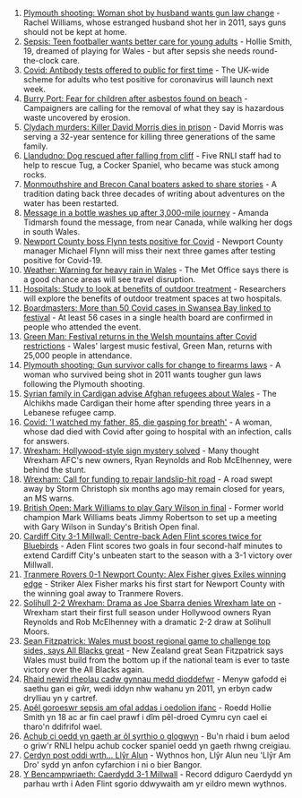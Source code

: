 1. [Plymouth shooting: Woman shot by husband wants gun law change](https://www.bbc.co.uk/news/uk-wales-58283811) - Rachel Williams, whose estranged husband shot her in 2011, says guns should not be kept at home.
2. [Sepsis: Teen footballer wants better care for young adults](https://www.bbc.co.uk/news/uk-wales-58025735) - Hollie Smith, 19, dreamed of playing for Wales - but after sepsis she needs round-the-clock care.
3. [Covid: Antibody tests offered to public for first time](https://www.bbc.co.uk/news/uk-58293249) - The UK-wide scheme for adults who test positive for coronavirus will launch next week.
4. [Burry Port: Fear for children after asbestos found on beach](https://www.bbc.co.uk/news/uk-wales-58144670) - Campaigners are calling for the removal of what they say is hazardous waste uncovered by erosion.
5. [Clydach murders: Killer David Morris dies in prison](https://www.bbc.co.uk/news/uk-wales-58285620) - David Morris was serving a 32-year sentence for killing three generations of the same family.
6. [Llandudno: Dog rescued after falling from cliff](https://www.bbc.co.uk/news/uk-wales-58294146) - Five RNLI staff had to help to rescue Tug, a Cocker Spaniel, who became was stuck among rocks.
7. [Monmouthshire and Brecon Canal boaters asked to share stories](https://www.bbc.co.uk/news/uk-wales-58260866) - A tradition dating back three decades of writing about adventures on the water has been restarted.
8. [Message in a bottle washes up after 3,000-mile journey](https://www.bbc.co.uk/news/uk-wales-58282975) - Amanda Tidmarsh found the message, from near Canada, while walking her dogs in south Wales.
9. [Newport County boss Flynn tests positive for Covid](https://www.bbc.co.uk/sport/football/58285434) - Newport County manager Michael Flynn will miss their next three games after testing positive for Covid-19.
10. [Weather: Warning for heavy rain in Wales](https://www.bbc.co.uk/news/uk-wales-58279099) - The Met Office says there is a good chance areas will see travel disruption.
11. [Hospitals: Study to look at benefits of outdoor treatment](https://www.bbc.co.uk/news/uk-wales-58281012) - Researchers will explore the benefits of outdoor treatment spaces at two hospitals.
12. [Boardmasters: More than 50 Covid cases in Swansea Bay linked to festival](https://www.bbc.co.uk/news/uk-wales-58275495) - At least 56 cases in a single health board are confirmed in people who attended the event.
13. [Green Man: Festival returns in the Welsh mountains after Covid restrictions](https://www.bbc.co.uk/news/entertainment-arts-58282999) - Wales' largest music festival, Green Man, returns with 25,000 people in attendance.
14. [Plymouth shooting: Gun survivor calls for change to firearms laws](https://www.bbc.co.uk/news/uk-wales-58283814) - A woman who survived being shot in 2011 wants tougher gun laws following the Plymouth shooting.
15. [Syrian family in Cardigan advise Afghan refugees about Wales](https://www.bbc.co.uk/news/uk-wales-58285615) - The Alchikhs made Cardigan their home after spending three years in a Lebanese refugee camp.
16. [Covid: 'I watched my father, 85, die gasping for breath'](https://www.bbc.co.uk/news/uk-wales-58278351) - A woman, whose dad died with Covid after going to hospital with an infection, calls for answers.
17. [Wrexham: Hollywood-style sign mystery solved](https://www.bbc.co.uk/news/uk-wales-58281233) - Many thought Wrexham AFC's new owners, Ryan Reynolds and Rob McElhenney, were behind the stunt.
18. [Wrexham: Call for funding to repair landslip-hit road](https://www.bbc.co.uk/news/uk-wales-58275493) - A road swept away by Storm Christoph six months ago may remain closed for years, an MS warns.
19. [British Open: Mark Williams to play Gary Wilson in final](https://www.bbc.co.uk/sport/snooker/58294823) - Former world champion Mark Williams beats Jimmy Robertson to set up a meeting with Gary Wilson in Sunday's British Open final.
20. [Cardiff City 3-1 Millwall: Centre-back Aden Flint scores twice for Bluebirds](https://www.bbc.co.uk/sport/football/58209737) - Aden Flint scores two goals in four second-half minutes to extend Cardiff City's unbeaten start to the season with a 3-1 victory over Millwall.
21. [Tranmere Rovers 0-1 Newport County: Alex Fisher gives Exiles winning edge](https://www.bbc.co.uk/sport/football/58209967) - Striker Alex Fisher marks his first start for Newport County with the winning goal away to Tranmere Rovers.
22. [Solihull 2-2 Wrexham: Drama as Joe Sbarra denies Wrexham late on](https://www.bbc.co.uk/sport/football/58229898) - Wrexham start their first full season under Hollywood owners Ryan Reynolds and Rob McElhenney with a dramatic 2-2 draw at Solihull Moors.
23. [Sean Fitzpatrick: Wales must boost regional game to challenge top sides, says All Blacks great](https://www.bbc.co.uk/sport/rugby-union/58271324) - New Zealand great Sean Fitzpatrick says Wales must build from the bottom up if the national team is ever to taste victory over the All Blacks again.
24. [Rhaid newid rheolau cadw gynnau medd dioddefwr](https://www.bbc.co.uk/newyddion/58291603) - Menyw gafodd ei saethu gan ei gŵr, wedi iddyn nhw wahanu yn 2011, yn erbyn cadw drylliau yn y cartref.
25. [Apêl goroeswr sepsis am ofal addas i oedolion ifanc](https://www.bbc.co.uk/newyddion/58280830) - Roedd Hollie Smith yn 18 ac ar fin cael prawf i dîm pêl-droed Cymru cyn cael ei tharo'n ddifrifol wael.
26. [Achub ci oedd yn gaeth ar ôl syrthio o glogwyn](https://www.bbc.co.uk/newyddion/58294400) - Bu'n rhaid i bum aelod o griw'r RNLI helpu achub cocker spaniel oedd yn gaeth rhwng creigiau.
27. [Cerdyn post oddi wrth... Llŷr Alun](https://www.bbc.co.uk/newyddion/58264143) - Wythnos hon, Llŷr Alun neu 'Llŷr Am Dro' sydd yn anfon cyfarchion i ni o bier Bangor.
28. [Y Bencampwriaeth: Caerdydd 3-1 Millwall](https://www.bbc.co.uk/newyddion/58291608) - Record ddiguro Caerdydd yn parhau wrth i Aden Flint sgorio ddwywaith am yr eildro mewn wythnos.
